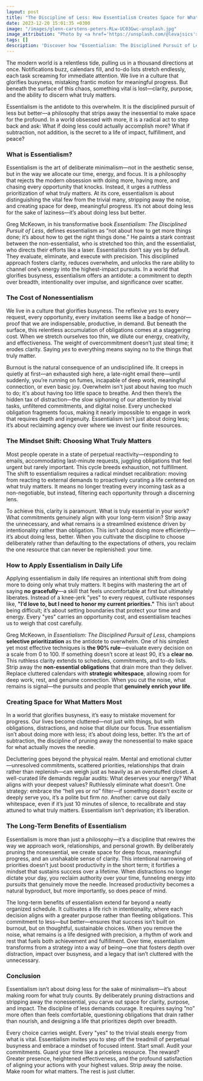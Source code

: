 ```yaml
---
layout: post
title: "The Discipline of Less: How Essentialism Creates Space for What Matters Most"
date: 2023-12-20 15:01:35 +0300
image: "/images/glenn-carstens-peters-RLw-UC03Gwc-unsplash.jpg"
image_attribution: "Photo by <a href='https://unsplash.com/@levajsics'>Norbert Levajsics</a> on <a href='https://unsplash.com/photos/apple-imac-on-wooden-desk-near-window-BMYQaySauY0'>Unsplash</a>"
tags: []
description: 'Discover how "Essentialism: The Disciplined Pursuit of Less" by Greg McKeown helps you eliminate the nonessential, focus on what truly matters, and reclaim your time.'
---
```


The modern world is a relentless tide, pulling us in a thousand directions at once. Notifications buzz, calendars fill, and to-do lists stretch endlessly, each task screaming for immediate attention. We live in a culture that glorifies busyness, mistaking frantic motion for meaningful progress. But beneath the surface of this chaos, something vital is lost—clarity, purpose, and the ability to discern what truly matters.

Essentialism is the antidote to this overwhelm. It is the disciplined pursuit of less but better—a philosophy that strips away the inessential to make space for the profound. In a world obsessed with more, it is a radical act to step back and ask: What if doing less could actually accomplish more? What if subtraction, not addition, is the secret to a life of impact, fulfillment, and peace?

### What is Essentialism?

Essentialism is the art of deliberate minimalism—not in the aesthetic sense, but in the way we allocate our time, energy, and focus. It is a philosophy that rejects the modern obsession with doing more, having more, and chasing every opportunity that knocks. Instead, it urges a ruthless prioritization of what truly matters. At its core, essentialism is about distinguishing the vital few from the trivial many, stripping away the noise, and creating space for deep, meaningful progress. It’s not about doing less for the sake of laziness—it’s about doing less but better.

Greg McKeown, in his transformative book _Essentialism: The Disciplined Pursuit of Less_, defines essentialism as “not about how to get more things done; it’s about how to get the right things done.” He paints a stark contrast between the non-essentialist, who is stretched too thin, and the essentialist, who directs their efforts like a laser. Essentialists don’t say yes by default. They evaluate, eliminate, and execute with precision. This disciplined approach fosters clarity, reduces overwhelm, and unlocks the rare ability to channel one’s energy into the highest-impact pursuits. In a world that glorifies busyness, essentialism offers an antidote: a commitment to depth over breadth, intentionality over impulse, and significance over scatter.

### The Cost of Nonessentialism

We live in a culture that glorifies busyness. The reflexive _yes_ to every request, every opportunity, every invitation seems like a badge of honor—proof that we are indispensable, productive, in demand. But beneath the surface, this relentless accumulation of obligations comes at a staggering cost. When we stretch ourselves too thin, we dilute our energy, creativity, and effectiveness. The weight of overcommitment doesn’t just steal time; it erodes clarity. Saying _yes_ to everything means saying _no_ to the things that truly matter.

Burnout is the natural consequence of an undisciplined life. It creeps in quietly at first—an exhausted sigh here, a late-night email there—until suddenly, you’re running on fumes, incapable of deep work, meaningful connection, or even basic joy. Overwhelm isn't just about having too much to do; it's about having too little space to breathe. And then there’s the hidden tax of distraction—the slow siphoning of our attention by trivial tasks, unfiltered commitments, and digital noise. Every unchecked obligation fragments focus, making it nearly impossible to engage in work that requires depth and ingenuity. Essentialism isn’t just about doing less; it’s about reclaiming agency over where we invest our finite resources.

### The Mindset Shift: Choosing What Truly Matters

Most people operate in a state of perpetual reactivity—responding to emails, accommodating last-minute requests, juggling obligations that feel urgent but rarely important. This cycle breeds exhaustion, not fulfillment. The shift to essentialism requires a radical mindset recalibration: moving from reacting to external demands to proactively curating a life centered on what truly matters. It means no longer treating every incoming task as a non-negotiable, but instead, filtering each opportunity through a discerning lens.

To achieve this, clarity is paramount. What is truly essential in your work? What commitments genuinely align with your long-term vision? Strip away the unnecessary, and what remains is a streamlined existence driven by intentionality rather than obligation. This isn’t about doing more efficiently—it’s about doing less, better. When you cultivate the discipline to choose deliberately rather than defaulting to the expectations of others, you reclaim the one resource that can never be replenished: your time.

### How to Apply Essentialism in Daily Life

Applying essentialism in daily life requires an intentional shift from doing more to doing only what truly matters. It begins with mastering the art of saying **no gracefully**—a skill that feels uncomfortable at first but ultimately liberates. Instead of a knee-jerk "yes" to every request, cultivate responses like, **"I’d love to, but I need to honor my current priorities."** This isn’t about being difficult; it’s about setting boundaries that protect your time and energy. Every "yes" carries an opportunity cost, and essentialism teaches us to weigh that cost carefully.

Greg McKeown, in _Essentialism: The Disciplined Pursuit of Less_, champions **selective prioritization** as the antidote to overwhelm. One of his simplest yet most effective techniques is **the 90% rule**—evaluate every decision on a scale from 0 to 100. If something doesn’t score at least 90, it’s a **clear no**. This ruthless clarity extends to schedules, commitments, and to-do lists. Strip away the **non-essential obligations** that drain more than they deliver. Replace cluttered calendars with **strategic whitespace**, allowing room for deep work, rest, and genuine connection. When you cut the noise, what remains is signal—the pursuits and people that **genuinely enrich your life**.

### Creating Space for What Matters Most

In a world that glorifies busyness, it’s easy to mistake movement for progress. Our lives become cluttered—not just with things, but with obligations, distractions, and noise that dilute our focus. True essentialism isn’t about doing more with less; it’s about doing less, better. It’s the art of subtraction, the discipline of pruning away the nonessential to make space for what actually moves the needle.

Decluttering goes beyond the physical realm. Mental and emotional clutter—unresolved commitments, scattered priorities, relationships that drain rather than replenish—can weigh just as heavily as an overstuffed closet. A well-curated life demands regular audits: What deserves your energy? What aligns with your deepest values? Ruthlessly eliminate what doesn’t. One strategy: embrace the “hell yes or no” filter—if something doesn’t excite or deeply serve you, it’s a polite but firm _no_. Another: carve out daily whitespace, even if it’s just 10 minutes of silence, to recalibrate and stay attuned to what truly matters. Essentialism isn’t deprivation; it’s liberation.

### The Long-Term Benefits of Essentialism

Essentialism is more than just a philosophy—it’s a discipline that rewires the way we approach work, relationships, and personal growth. By deliberately pruning the nonessential, we create space for deep focus, meaningful progress, and an unshakable sense of clarity. This intentional narrowing of priorities doesn’t just boost productivity in the short term; it fortifies a mindset that sustains success over a lifetime. When distractions no longer dictate your day, you reclaim authority over your time, funneling energy into pursuits that genuinely move the needle. Increased productivity becomes a natural byproduct, but more importantly, so does peace of mind.

The long-term benefits of essentialism extend far beyond a neatly organized schedule. It cultivates a life rich in intentionality, where each decision aligns with a greater purpose rather than fleeting obligations. This commitment to less—but better—ensures that success isn’t built on burnout, but on thoughtful, sustainable choices. When you remove the noise, what remains is a life designed with precision, a rhythm of work and rest that fuels both achievement and fulfillment. Over time, essentialism transforms from a strategy into a way of being—one that fosters depth over distraction, impact over busyness, and a legacy that isn’t cluttered with the unnecessary.

### Conclusion

Essentialism isn’t about doing less for the sake of minimalism—it’s about making room for what truly counts. By deliberately pruning distractions and stripping away the nonessential, you carve out space for clarity, purpose, and impact. The discipline of less demands courage. It requires saying “no” more often than feels comfortable, questioning obligations that drain rather than nourish, and designing a life that prioritizes depth over breadth.

Every choice carries weight. Every "yes" to the trivial steals energy from what is vital. Essentialism invites you to step off the treadmill of perpetual busyness and embrace a mindset of focused intent. Start small. Audit your commitments. Guard your time like a priceless resource. The reward? Greater presence, heightened effectiveness, and the profound satisfaction of aligning your actions with your highest values. Strip away the noise. Make room for what matters. The rest is just clutter.
